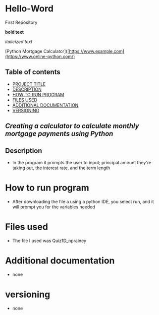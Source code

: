 # Hello-Word
First Repository

**bold text**

*italicized text*

[Python Mortgage Calculator]([https://www.example.com](https://www.online-python.com/)

## Table of contents
- [PROJECT TITLE](#project-title)
- [DESCRIPTION](#description)
- [HOW TO RUN PROGRAM](#how-to-run-program)
- [FILES USED](#files-used)
- [ADDITIONAL DOCUMENTATION](#additional-documentation)
- [VERSIONING](#versioning)

## *Creating a calculator to calculate monthly mortgage payments using Python*

## **Description**
- In the program it prompts the user to input; principal amount they're taking out, the interest rate, and the term length

# **How to run program**
- After downloading the file a using a python IDE, you select run, and it will prompt you for the variables needed

# **Files used**
- The file I used was Quiz1D_nprainey

# **Additional documentation**
- none

# **versioning**
- none

